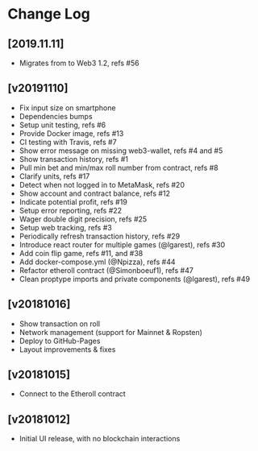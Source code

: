 # Change Log

## [2019.11.11]

  - Migrates from to Web3 1.2, refs #56


## [v20191110]

  - Fix input size on smartphone
  - Dependencies bumps
  - Setup unit testing, refs #6
  - Provide Docker image, refs #13
  - CI testing with Travis, refs #7
  - Show error message on missing web3-wallet, refs #4 and #5
  - Show transaction history, refs #1
  - Pull min bet and min/max roll number from contract, refs #8
  - Clarify units, refs #17
  - Detect when not logged in to MetaMask, refs #20
  - Show account and contract balance, refs #12
  - Indicate potential profit, refs #19
  - Setup error reporting, refs #22
  - Wager double digit precision, refs #25
  - Setup web tracking, refs #3
  - Periodically refresh transaction history, refs #29
  - Introduce react router for multiple games (@lgarest), refs #30
  - Add coin flip game, refs #11, and #38
  - Add docker-compose.yml (@Npizza), refs #44
  - Refactor etheroll contract (@Simonboeuf1), refs #47
  - Clean proptype imports and private components (@lgarest), refs #49


## [v20181016]

  - Show transaction on roll
  - Network management (support for Mainnet & Ropsten)
  - Deploy to GitHub-Pages
  - Layout improvements & fixes


## [v20181015]

  - Connect to the Etheroll contract


## [v20181012]

  - Initial UI release, with no blockchain interactions
